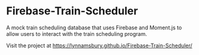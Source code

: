 # Firebase-Train-Scheduler

A mock train scheduling database that uses Firebase and Moment.js to allow users to interact with the train scheduling program.

Visit the project at https://lynnamsbury.github.io/Firebase-Train-Scheduler/
